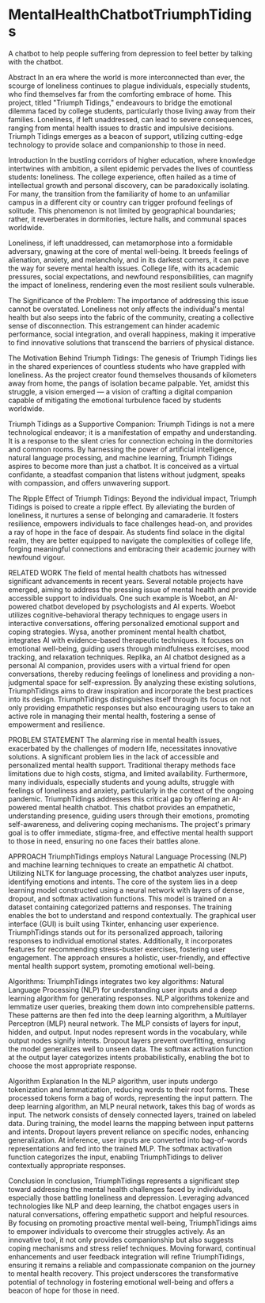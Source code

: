# MentalHealthChatbotTriumphTidings
A chatbot to help people suffering from depression to feel better by talking with the chatbot. 

Abstract
In an era where the world is more interconnected than ever, the scourge of loneliness continues to plague individuals, especially students, who find themselves far from the comforting embrace of home. This project, titled "Triumph Tidings," endeavours to bridge the emotional dilemma faced by college students, particularly those living away from their families. Loneliness, if left unaddressed, can lead to severe consequences, ranging from mental health issues to drastic and impulsive decisions. Triumph Tidings emerges as a beacon of support, utilizing cutting-edge technology to provide solace and companionship to those in need.

Introduction
In the bustling corridors of higher education, where knowledge intertwines with ambition, a silent epidemic pervades the lives of countless students: loneliness. The college experience, often hailed as a time of intellectual growth and personal discovery, can be paradoxically isolating. For many, the transition from the familiarity of home to an unfamiliar campus in a different city or country can trigger profound feelings of solitude. This phenomenon is not limited by geographical boundaries; rather, it reverberates in dormitories, lecture halls, and communal spaces worldwide.

Loneliness, if left unaddressed, can metamorphose into a formidable adversary, gnawing at the core of mental well-being. It breeds feelings of alienation, anxiety, and melancholy, and in its darkest corners, it can pave the way for severe mental health issues. College life, with its academic pressures, social expectations, and newfound responsibilities, can magnify the impact of loneliness, rendering even the most resilient souls vulnerable.

The Significance of the Problem:
The importance of addressing this issue cannot be overstated. Loneliness not only affects the individual's mental health but also seeps into the fabric of the community, creating a collective sense of disconnection. This estrangement can hinder academic performance, social integration, and overall happiness, making it imperative to find innovative solutions that transcend the barriers of physical distance.


The Motivation Behind Triumph Tidings:
The genesis of Triumph Tidings lies in the shared experiences of countless students who have grappled with loneliness. As the project creator found themselves thousands of kilometers away from home, the pangs of isolation became palpable. Yet, amidst this struggle, a vision emerged — a vision of crafting a digital companion capable of mitigating the emotional turbulence faced by students worldwide.

Triumph Tidings as a Supportive Companion:
Triumph Tidings is not a mere technological endeavor; it is a manifestation of empathy and understanding. It is a response to the silent cries for connection echoing in the dormitories and common rooms. By harnessing the power of artificial intelligence, natural language processing, and machine learning, Triumph Tidings aspires to become more than just a chatbot. It is conceived as a virtual confidante, a steadfast companion that listens without judgment, speaks with compassion, and offers unwavering support.

The Ripple Effect of Triumph Tidings:
Beyond the individual impact, Triumph Tidings is poised to create a ripple effect. By alleviating the burden of loneliness, it nurtures a sense of belonging and camaraderie. It fosters resilience, empowers individuals to face challenges head-on, and provides a ray of hope in the face of despair. As students find solace in the digital realm, they are better equipped to navigate the complexities of college life, forging meaningful connections and embracing their academic journey with newfound vigour.


RELATED WORK
The field of mental health chatbots has witnessed significant advancements in recent years. Several notable projects have emerged, aiming to address the pressing issue of mental health and provide accessible support to individuals. One such example is Woebot, an AI-powered chatbot developed by psychologists and AI experts. Woebot utilizes cognitive-behavioral therapy techniques to engage users in interactive conversations, offering personalized emotional support and coping strategies.
Wysa, another prominent mental health chatbot, integrates AI with evidence-based therapeutic techniques. It focuses on emotional well-being, guiding users through mindfulness exercises, mood tracking, and relaxation techniques. Replika, an AI chatbot designed as a personal AI companion, provides users with a virtual friend for open conversations, thereby reducing feelings of loneliness and providing a non-judgmental space for self-expression.
By analyzing these existing solutions, TriumphTidings aims to draw inspiration and incorporate the best practices into its design. TriumphTidings distinguishes itself through its focus on not only providing empathetic responses but also encouraging users to take an active role in managing their mental health, fostering a sense of empowerment and resilience.


PROBLEM STATEMENT
The alarming rise in mental health issues, exacerbated by the challenges of modern life, necessitates innovative solutions. A significant problem lies in the lack of accessible and personalized mental health support. Traditional therapy methods face limitations due to high costs, stigma, and limited availability. Furthermore, many individuals, especially students and young adults, struggle with feelings of loneliness and anxiety, particularly in the context of the ongoing pandemic. TriumphTidings addresses this critical gap by offering an AI-powered mental health chatbot. This chatbot provides an empathetic, understanding presence, guiding users through their emotions, promoting self-awareness, and delivering coping mechanisms. The project's primary goal is to offer immediate, stigma-free, and effective mental health support to those in need, ensuring no one faces their battles alone.

APPROACH
TriumphTidings employs Natural Language Processing (NLP) and machine learning techniques to create an empathetic AI chatbot. Utilizing NLTK for language processing, the chatbot analyzes user inputs, identifying emotions and intents. The core of the system lies in a deep learning model constructed using a neural network with layers of dense, dropout, and softmax activation functions. This model is trained on a dataset containing categorized patterns and responses. The training enables the bot to understand and respond contextually. The graphical user interface (GUI) is built using Tkinter, enhancing user experience. TriumphTidings stands out for its personalized approach, tailoring responses to individual emotional states. Additionally, it incorporates features for recommending stress-buster exercises, fostering user engagement. The approach ensures a holistic, user-friendly, and effective mental health support system, promoting emotional well-being.

Algorithms:
TriumphTidings integrates two key algorithms: Natural Language Processing (NLP) for understanding user inputs and a deep learning algorithm for generating responses. NLP algorithms tokenize and lemmatize user queries, breaking them down into comprehensible patterns. These patterns are then fed into the deep learning algorithm, a Multilayer Perceptron (MLP) neural network. The MLP consists of layers for input, hidden, and output. Input nodes represent words in the vocabulary, while output nodes signify intents. Dropout layers prevent overfitting, ensuring the model generalizes well to unseen data. The softmax activation function at the output layer categorizes intents probabilistically, enabling the bot to choose the most appropriate response.

Algorithm Explanation
In the NLP algorithm, user inputs undergo tokenization and lemmatization, reducing words to their root forms. These processed tokens form a bag of words, representing the input pattern. The deep learning algorithm, an MLP neural network, takes this bag of words as input. The network consists of densely connected layers, trained on labeled data. During training, the model learns the mapping between input patterns and intents. Dropout layers prevent reliance on specific nodes, enhancing generalization. At inference, user inputs are converted into bag-of-words representations and fed into the trained MLP. The softmax activation function categorizes the input, enabling TriumphTidings to deliver contextually appropriate responses.

Conclusion
In conclusion, TriumphTidings represents a significant step toward addressing the mental health challenges faced by individuals, especially those battling loneliness and depression. Leveraging advanced technologies like NLP and deep learning, the chatbot engages users in natural conversations, offering empathetic support and helpful resources. By focusing on promoting proactive mental well-being, TriumphTidings aims to empower individuals to overcome their struggles actively. As an innovative tool, it not only provides companionship but also suggests coping mechanisms and stress relief techniques. Moving forward, continual enhancements and user feedback integration will refine TriumphTidings, ensuring it remains a reliable and compassionate companion on the journey to mental health recovery. This project underscores the transformative potential of technology in fostering emotional well-being and offers a beacon of hope for those in need.
